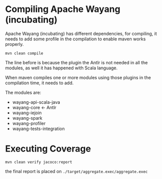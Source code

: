 <!--

  Licensed to the Apache Software Foundation (ASF) under one or more
  contributor license agreements.  See the NOTICE file distributed with
  this work for additional information regarding copyright ownership.
  The ASF licenses this file to You under the Apache License, Version 2.0
  (the "License"); you may not use this file except in compliance with
  the License.  You may obtain a copy of the License at

      http://www.apache.org/licenses/LICENSE-2.0

  Unless required by applicable law or agreed to in writing, software
  distributed under the License is distributed on an "AS IS" BASIS,
  WITHOUT WARRANTIES OR CONDITIONS OF ANY KIND, either express or implied.
  See the License for the specific language governing permissions and
  limitations under the License.

-->
# Compiling Apache Wayang (incubating)

Apache Wayang (incubating) has different dependencies, for compiling, it needs to add some profile in the compilation to enable maven works properly.

 ```shell
mvn clean compile
```

The line before is because the plugin the Antlr is not needed in all the modules, as well it has happened with Scala language.

When maven compiles one or more modules using those plugins in the compilation time, it needs to add.

The modules are:
- wayang-api-scala-java
- wayang-core <- Antlr
- wayang-iejoin
- wayang-spark
- wayang-profiler
- wayang-tests-integration


# Executing Coverage

```shell
mvn clean verify jacoco:report
```

the final report is placed on `./target/aggregate.exec/aggregate.exec`
